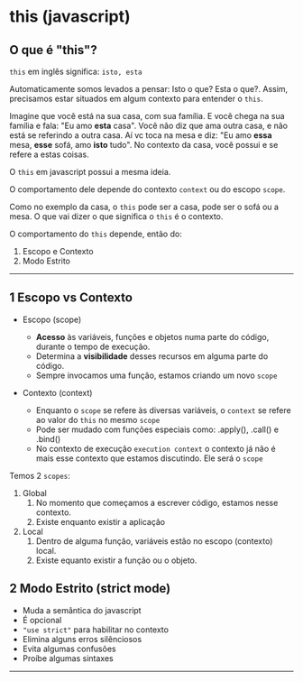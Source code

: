 # this (javascript)

## O que é "this"?

`this` em inglês significa: `isto, esta`

Automaticamente somos levados a pensar: Isto o que? Esta o que?. Assim, precisamos estar situados em algum contexto para entender o `this`.

Imagine que você está na sua casa, com sua família. E você chega na sua família e fala: "Eu amo **esta** casa". Você não diz que ama outra casa, e não está se referindo a outra casa. Aí vc toca na mesa e diz: "Eu amo **essa** mesa, **esse** sofá, amo **isto** tudo". No contexto da casa, você possui e se refere a estas coisas.

O `this` em javascript possui a mesma ideia.

O comportamento dele depende do contexto `context` ou do escopo `scope`.

Como no exemplo da casa, o `this` pode ser a casa, pode ser o sofá ou a mesa. O que vai dizer o que significa o `this` é o contexto.

O comportamento do `this` depende, então do:

1. Escopo e Contexto
2. Modo Estrito

---

## 1 Escopo vs Contexto

- Escopo (scope)

  - **Acesso** às variáveis, funções e objetos numa parte do código, durante o tempo de execução.
  - Determina a **visibilidade** desses recursos em alguma parte do código.
  - Sempre invocamos uma função, estamos criando um novo `scope`

- Contexto (context)

  - Enquanto o `scope` se refere às diversas variáveis, o `context` se refere ao valor do `this` no mesmo `scope`
  - Pode ser mudado com funções especiais como: .apply(), .call() e .bind()
  - No contexto de execução `execution context` o contexto já não é mais esse contexto que estamos discutindo. Ele será o `scope`

Temos 2 `scopes`:

1. Global
   1. No momento que começamos a escrever código, estamos nesse contexto.
   2. Existe enquanto existir a aplicação
2. Local
   1. Dentro de alguma função, variáveis estão no escopo (contexto) local.
   2. Existe equanto existir a função ou o objeto.

## 2 Modo Estrito (strict mode)

- Muda a semântica do javascript
- É opcional
- `"use strict"` para habilitar no contexto
- Elimina alguns erros silênciosos
- Evita algumas confusões
- Proíbe algumas sintaxes

---
